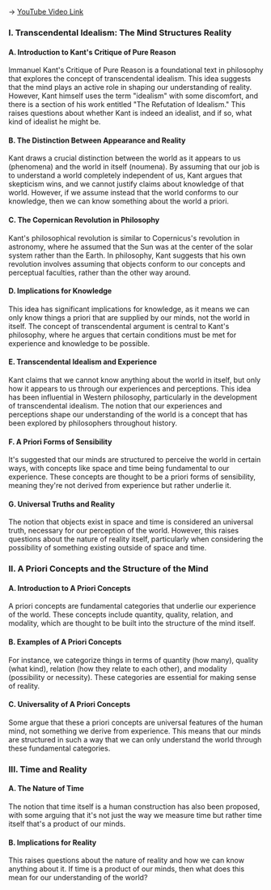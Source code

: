 -> [YouTube Video Link](https://www.youtube.com/watch?v=2yiOHqzUSBo&list=PLzWd5Ny3vW3TmAbJH3fYMRjNUptY0uPW8&index=25&pp=iAQB)

### I. Transcendental Idealism: The Mind Structures Reality
#### A. Introduction to Kant's Critique of Pure Reason

Immanuel Kant's Critique of Pure Reason is a foundational text in philosophy that explores the concept of transcendental idealism. This idea suggests that the mind plays an active role in shaping our understanding of reality. However, Kant himself uses the term "idealism" with some discomfort, and there is a section of his work entitled "The Refutation of Idealism." This raises questions about whether Kant is indeed an idealist, and if so, what kind of idealist he might be.

#### B. The Distinction Between Appearance and Reality

Kant draws a crucial distinction between the world as it appears to us (phenomena) and the world in itself (noumena). By assuming that our job is to understand a world completely independent of us, Kant argues that skepticism wins, and we cannot justify claims about knowledge of that world. However, if we assume instead that the world conforms to our knowledge, then we can know something about the world a priori.

#### C. The Copernican Revolution in Philosophy

Kant's philosophical revolution is similar to Copernicus's revolution in astronomy, where he assumed that the Sun was at the center of the solar system rather than the Earth. In philosophy, Kant suggests that his own revolution involves assuming that objects conform to our concepts and perceptual faculties, rather than the other way around.

#### D. Implications for Knowledge

This idea has significant implications for knowledge, as it means we can only know things a priori that are supplied by our minds, not the world in itself. The concept of transcendental argument is central to Kant's philosophy, where he argues that certain conditions must be met for experience and knowledge to be possible.

#### E. Transcendental Idealism and Experience

Kant claims that we cannot know anything about the world in itself, but only how it appears to us through our experiences and perceptions. This idea has been influential in Western philosophy, particularly in the development of transcendental idealism. The notion that our experiences and perceptions shape our understanding of the world is a concept that has been explored by philosophers throughout history.

#### F. A Priori Forms of Sensibility

It's suggested that our minds are structured to perceive the world in certain ways, with concepts like space and time being fundamental to our experience. These concepts are thought to be a priori forms of sensibility, meaning they're not derived from experience but rather underlie it.

#### G. Universal Truths and Reality

The notion that objects exist in space and time is considered an universal truth, necessary for our perception of the world. However, this raises questions about the nature of reality itself, particularly when considering the possibility of something existing outside of space and time.

### II. A Priori Concepts and the Structure of the Mind
#### A. Introduction to A Priori Concepts

A priori concepts are fundamental categories that underlie our experience of the world. These concepts include quantity, quality, relation, and modality, which are thought to be built into the structure of the mind itself.

#### B. Examples of A Priori Concepts

For instance, we categorize things in terms of quantity (how many), quality (what kind), relation (how they relate to each other), and modality (possibility or necessity). These categories are essential for making sense of reality.

#### C. Universality of A Priori Concepts

Some argue that these a priori concepts are universal features of the human mind, not something we derive from experience. This means that our minds are structured in such a way that we can only understand the world through these fundamental categories.

### III. Time and Reality
#### A. The Nature of Time

The notion that time itself is a human construction has also been proposed, with some arguing that it's not just the way we measure time but rather time itself that's a product of our minds.

#### B. Implications for Reality

This raises questions about the nature of reality and how we can know anything about it. If time is a product of our minds, then what does this mean for our understanding of the world?
